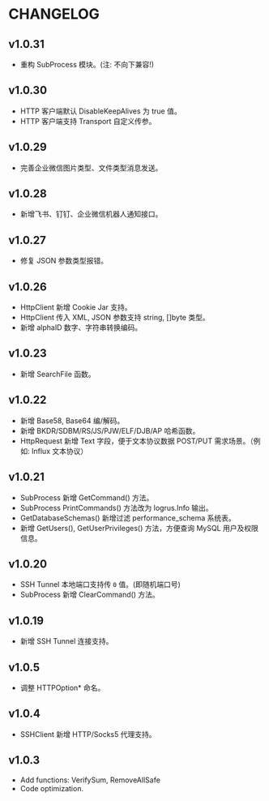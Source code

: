 # CHANGELOG

## v1.0.31

* 重构 SubProcess 模块。(注: 不向下兼容!)

## v1.0.30

* HTTP 客户端默认 DisableKeepAlives 为 true 值。
* HTTP 客户端支持 Transport 自定义传参。

## v1.0.29

* 完善企业微信图片类型、文件类型消息发送。

## v1.0.28

* 新增飞书、钉钉、企业微信机器人通知接口。

## v1.0.27

* 修复 JSON 参数类型报错。

## v1.0.26

* HttpClient 新增 Cookie Jar 支持。
* HttpClient 传入 XML, JSON 参数支持 string, []byte 类型。
* 新增 alphaID 数字、字符串转换编码。

## v1.0.23

* 新增 SearchFile 函数。

## v1.0.22

* 新增 Base58, Base64 编/解码。
* 新增 BKDR/SDBM/RS/JS/PJW/ELF/DJB/AP 哈希函数。
* HttpRequest 新增 Text 字段，便于文本协议数据 POST/PUT 需求场景。（例如: Influx 文本协议）

## v1.0.21

* SubProcess 新增 GetCommand() 方法。
* SubProcess PrintCommands() 方法改为 logrus.Info 输出。
* GetDatabaseSchemas() 新增过滤 performance_schema 系统表。
* 新增 GetUsers(), GetUserPrivileges() 方法，方便查询 MySQL 用户及权限信息。

## v1.0.20

* SSH Tunnel 本地端口支持传 `0` 值。(即随机端口号)
* SubProcess 新增 ClearCommand() 方法。

## v1.0.19

* 新增 SSH Tunnel 连接支持。

## v1.0.5

* 调整 HTTPOption* 命名。

## v1.0.4

* SSHClient 新增 HTTP/Socks5 代理支持。

## v1.0.3

* Add functions: VerifySum, RemoveAllSafe
* Code optimization.
